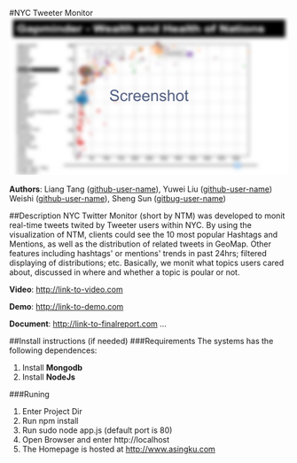 #NYC Tweeter Monitor
![alt text](https://raw.githubusercontent.com/CristianFelix/infoviz/master/Screen.png "Screenshot")

**Authors**: Liang Tang ([github-user-name](https://github.com/singku)), Yuwei Liu ([github-user-name](https://github.com/vivian3472 )) Weishi ([github-user-name](https://github.com/Weishi93)), Sheng Sun ([gitbug-user-name](https://github.com/se7enRune))

##Description
NYC Twitter Monitor (short by NTM) was developed to monit real-time tweets twited by Tweeter users within NYC. By using the visualization of NTM, clients could see the 10 most popular Hashtags and Mentions, as well as the distribution of related tweets in GeoMap. Other features including hashtags' or mentions' trends in past 24hrs; filtered displaying of distributions; etc. Basically, we monit what topics users cared about, discussed in where and whether a topic is poular or not.

**Video**: http://link-to-video.com

**Demo**: http://link-to-demo.com

**Document**: http://link-to-finalreport.com ...

##Install instructions (if needed)
###Requirements 
The systems has the following dependences:
1. Install **Mongodb**
2. Install **NodeJs**


###Runing
1. Enter Project Dir
2. Run npm install
3. Run sudo node app.js (default port is 80)
4. Open Browser and enter http://localhost
5. The Homepage is hosted at http://www.asingku.com



